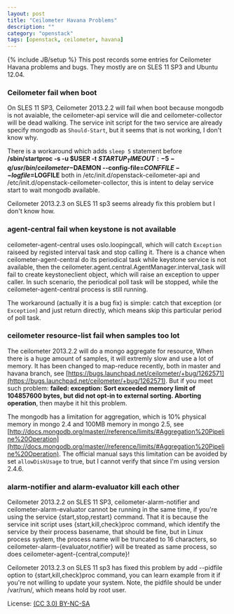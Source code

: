```yaml
---
layout: post
title: "Ceilometer Havana Problems"
description: ""
category: "openstack"
tags: [openstack, ceilometer, havana]
---
```

{% include JB/setup %}
This post records some entries for Ceilometer Havana problems and bugs. They mostly are on SLES 11 SP3 and Ubuntu 12.04.

### Ceilometer fail when boot
On SLES 11 SP3, Ceilometer 2013.2.2 will fail when boot because mongodb is not avaiable, the ceilometer-api service will die and ceilometer-collector will be dead walking. The service init script for the two service are already specify mongodb as `Should-Start`, but it seems that is not working, I don't know why.

There is a workaround which adds `sleep 5` statement before **/sbin/startproc -s -u $USER -t ${STARTUP_TIMEOUT:-5} -q /usr/bin/ceilometer-$DAEMON --config-file=$CONFFILE --logfile=$LOGFILE** both in /etc/init.d/openstack-ceilometer-api and /etc/init.d/openstack-ceilometer-collector, this is intent to delay service start to wait mongodb available.

Ceilometer 2013.2.3 on SLES 11 sp3 seems already fix this problem but I don't know how.

### agent-central fail when keystone is not available
ceilometer-agent-central uses oslo.loopingcall, which will catch `Exception` raiseed by registed interval task and stop calling it. There is a chance when ceilometer-agent-central do its periodical task while keystone service is not available, then the ceilometer.agent.central.AgentManager.interval_task will fail to create keystoneclient object, which will raise an exception to upper caller. In such scenario, the periodical poll task will be stopped, while the ceilometer-agent-central process is still running.

The workaround (actually it is a bug fix) is simple: catch that exception (or `Exception`) and just return directly, which means skip this particular period of poll task.

### ceilometer resource-list fail when samples too lot
The ceilometer 2013.2.2 will do a mongo aggregate for resource, When there is a huge amount of samples, it will extremly slow and use a lot of memory. It has been changed to map-reduce recently, both in master and havana branch, see [https://bugs.launchpad.net/ceilometer/+bug/1262571](https://bugs.launchpad.net/ceilometer/+bug/1262571). But if you meet such problem: **failed: exception: Sort exceeded memory limit of 104857600 bytes, but did not opt-in to external sorting. Aborting operation**, then maybe it hit this problem.

The mongodb has a limitation for aggregation, which is 10% physical memory in mongo 2.4 and 100MB memory in mongo 2.5, see [http://docs.mongodb.org/master//reference/limits/#Aggregation%20Pipeline%20Operation](http://docs.mongodb.org/master//reference/limits/#Aggregation%20Pipeline%20Operation). The official manual says this limitation can be avoided by set `allowDiskUsage` to true, but I cannot verify that since I'm using version 2.4.6.

### alarm-notifier and alarm-evaluator kill each other
Ceilometer 2013.2.2 on SLES 11 SP3, ceilometer-alarm-notifier and ceilometer-alarm-evaluator cannot be running in the same time, if you're using the service {start,stop,restart} command. That it is because the service init script uses {start,kill,check}proc command, which identify the service by their process basename, that should be fine, but in Linux process system, the process name will be truncated to 16 characters, so ceilometer-alarm-{evaluator,notifier} will be treated as same process, so does ceilometer-agent-{central,compute}!

Ceilometer 2013.2.3 on SLES 11 sp3 has fixed this problem by add --pidfile option to {start,kill,check}proc command, you can learn example from it if you're not willing to update your system. Note, the pidfile should be under /var/run/, which means hold by root user.

License: [(CC 3.0) BY-NC-SA](http://creativecommons.org/licenses/by-nc-sa/3.0/)
